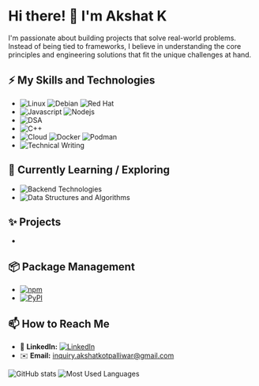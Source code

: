 # Hi there! 👋 I'm Akshat K 

I'm passionate about building projects that solve real-world problems. Instead of being tied to frameworks, I believe in understanding the core principles and engineering solutions that fit the unique challenges at hand.

## ⚡ My Skills and Technologies

* ![Linux](https://img.shields.io/badge/-Linux-black?style=plastic&logo=linux) ![Debian](https://img.shields.io/badge/-Debian-a80030?style=plastic&logo=debian) ![Red Hat](https://img.shields.io/badge/-Red%20Hat-cc0000?style=plastic&logo=red-hat)
* ![Javascript](https://img.shields.io/badge/-JavaScript-yellow?style=plastic&logo=javascript) ![Nodejs](https://img.shields.io/badge/-Node.js-green?style=plastic&logo=node.js)
* ![DSA](https://img.shields.io/badge/-DSA-blue?style=plastic)
* ![C++](https://img.shields.io/badge/-C++-blue?style=plastic&logo=c%2B%2B)
* ![Cloud](https://img.shields.io/badge/-Cloud-white?style=plastic&logo=google-cloud) ![Docker](https://img.shields.io/badge/-Docker-blue?style=plastic&logo=docker) ![Podman](https://img.shields.io/badge/-Podman-blue?style=plastic&logo=podman)
* ![Technical Writing](https://img.shields.io/badge/-Technical%20Writing-purple?style=plastic)

## 🌱 Currently Learning / Exploring

* ![Backend Technologies](https://img.shields.io/badge/-Backend%20Technologies-red?style=plastic)
* ![Data Structures and Algorithms](https://img.shields.io/badge/-Data%20Structures%20%26%20Algorithms-orange?style=plastic)

## ✨ Projects 

- 

## 📦 Package Management

* [![npm](https://img.shields.io/badge/npm-nigesh-red?style=plastic&logo=npm)](https://www.npmjs.com/~nigesh)
* [![PyPI](https://img.shields.io/badge/PyPI-nigesh-blue?style=plastic&logo=python)](https://pypi.org/user/nigesh/)

## 📫 How to Reach Me

* 💼 **LinkedIn:** [![LinkedIn](https://img.shields.io/badge/LinkedIn-Akshat%20Kotpalliwar-blue?style=plastic&logo=linkedin)](https://www.linkedin.com/in/akshat-kotpalliwar-554944258/)
* ✉️ **Email:** [inquiry.akshatkotpalliwar@gmail.com](mailto:inquiry.akshatkotpalliwar@gmail.com)

![GitHub stats](https://github-readme-stats.vercel.app/api?username=IntegerAlex&show_icons=true&theme=black) 
![Most Used Languages](https://github-readme-stats.vercel.app/api/top-langs/?username=IntegerAlex)

